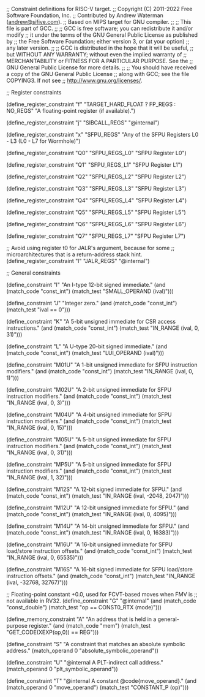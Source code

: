 ;; Constraint definitions for RISC-V target.
;; Copyright (C) 2011-2022 Free Software Foundation, Inc.
;; Contributed by Andrew Waterman (andrew@sifive.com).
;; Based on MIPS target for GNU compiler.
;;
;; This file is part of GCC.
;;
;; GCC is free software; you can redistribute it and/or modify
;; it under the terms of the GNU General Public License as published by
;; the Free Software Foundation; either version 3, or (at your option)
;; any later version.
;;
;; GCC is distributed in the hope that it will be useful,
;; but WITHOUT ANY WARRANTY; without even the implied warranty of
;; MERCHANTABILITY or FITNESS FOR A PARTICULAR PURPOSE.  See the
;; GNU General Public License for more details.
;;
;; You should have received a copy of the GNU General Public License
;; along with GCC; see the file COPYING3.  If not see
;; <http://www.gnu.org/licenses/>.

;; Register constraints

(define_register_constraint "f" "TARGET_HARD_FLOAT ? FP_REGS : NO_REGS"
  "A floating-point register (if available).")

(define_register_constraint "j" "SIBCALL_REGS"
  "@internal")

(define_register_constraint "x" "SFPU_REGS"
  "Any of the SFPU Registers L0 - L3 (L0 - L7 for Wormhole)")

(define_register_constraint "Q0" "SFPU_REGS_L0"
  "SFPU Register L0")

(define_register_constraint "Q1" "SFPU_REGS_L1"
  "SFPU Register L1")

(define_register_constraint "Q2" "SFPU_REGS_L2"
  "SFPU Register L2")

(define_register_constraint "Q3" "SFPU_REGS_L3"
  "SFPU Register L3")

(define_register_constraint "Q4" "SFPU_REGS_L4"
  "SFPU Register L4")

(define_register_constraint "Q5" "SFPU_REGS_L5"
  "SFPU Register L5")

(define_register_constraint "Q6" "SFPU_REGS_L6"
  "SFPU Register L6")

(define_register_constraint "Q7" "SFPU_REGS_L7"
  "SFPU Register L7")

;; Avoid using register t0 for JALR's argument, because for some
;; microarchitectures that is a return-address stack hint.
(define_register_constraint "l" "JALR_REGS"
  "@internal")

;; General constraints

(define_constraint "I"
  "An I-type 12-bit signed immediate."
  (and (match_code "const_int")
       (match_test "SMALL_OPERAND (ival)")))

(define_constraint "J"
  "Integer zero."
  (and (match_code "const_int")
       (match_test "ival == 0")))

(define_constraint "K"
  "A 5-bit unsigned immediate for CSR access instructions."
  (and (match_code "const_int")
       (match_test "IN_RANGE (ival, 0, 31)")))

(define_constraint "L"
  "A U-type 20-bit signed immediate."
  (and (match_code "const_int")
       (match_test "LUI_OPERAND (ival)")))

(define_constraint "M01U"
  "A 1-bit unsigned immediate for SFPU instruction modifiers."
  (and (match_code "const_int")
       (match_test "IN_RANGE (ival, 0, 1)")))

(define_constraint "M02U"
  "A 2-bit unsigned immediate for SFPU instruction modifiers."
  (and (match_code "const_int")
       (match_test "IN_RANGE (ival, 0, 3)")))

(define_constraint "M04U"
  "A 4-bit unsigned immediate for SFPU instruction modifiers."
  (and (match_code "const_int")
       (match_test "IN_RANGE (ival, 0, 15)")))

(define_constraint "M05U"
  "A 5-bit unsigned immediate for SFPU instruction modifiers."
  (and (match_code "const_int")
       (match_test "IN_RANGE (ival, 0, 31)")))

(define_constraint "MP5U"
  "A 5-bit unsigned immediate for SFPU instruction modifiers."
  (and (match_code "const_int")
       (match_test "IN_RANGE (ival, 1, 32)")))

(define_constraint "M12S"
  "A 12-bit signed immediate for SFPU."
  (and (match_code "const_int")
       (match_test "IN_RANGE (ival, -2048, 2047)")))

(define_constraint "M12U"
  "A 12-bit unsigned immediate for SFPU."
  (and (match_code "const_int")
       (match_test "IN_RANGE (ival, 0, 4095)")))

(define_constraint "M14U"
  "A 14-bit unsigned immediate for SFPU."
  (and (match_code "const_int")
       (match_test "IN_RANGE (ival, 0, 16383)")))

(define_constraint "M16U"
  "A 16-bit unsigned immediate for SFPU load/store instruction offsets."
  (and (match_code "const_int")
       (match_test "IN_RANGE (ival, 0, 65535)")))

(define_constraint "M16S"
  "A 16-bit signed immediate for SFPU load/store instruction offsets."
  (and (match_code "const_int")
       (match_test "IN_RANGE (ival, -32768, 32767)")))

;; Floating-point constant +0.0, used for FCVT-based moves when FMV is
;; not available in RV32.
(define_constraint "G"
  "@internal"
  (and (match_code "const_double")
       (match_test "op == CONST0_RTX (mode)")))

(define_memory_constraint "A"
  "An address that is held in a general-purpose register."
  (and (match_code "mem")
       (match_test "GET_CODE(XEXP(op,0)) == REG")))

(define_constraint "S"
  "A constraint that matches an absolute symbolic address."
  (match_operand 0 "absolute_symbolic_operand"))

(define_constraint "U"
  "@internal
   A PLT-indirect call address."
  (match_operand 0 "plt_symbolic_operand"))

(define_constraint "T"
  "@internal
   A constant @code{move_operand}."
  (and (match_operand 0 "move_operand")
       (match_test "CONSTANT_P (op)")))
